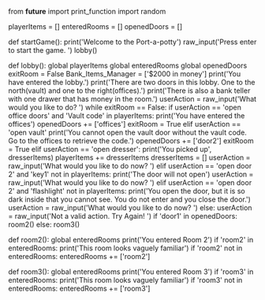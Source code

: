from __future__ import print_function
import random

playerItems = []
enteredRooms = []
openedDoors = []

def startGame():
    print('Welcome to the Port-a-potty')
    raw_input('Press enter to start the game. ')
    lobby()

def lobby():
    global playerItems
    global enteredRooms
    global openedDoors
    exitRoom = False
    Bank_Items_Manager = ['$2000 in money']
    print('You have entered the lobby.')
    print('There are two doors in this lobby.  One to the north(vault) and one to the right(offices).')
    print('There is also a bank teller with one drawer that has money in the room.')
    userAction = raw_input('What would you like to do? ')
    while exitRoom == False:
        if userAction == 'open office doors' and 'Vault code' in playerItems:
            print('You have entered the offices')
            openedDoors += ['offices']
            exitRoom = True
        elif userAction == 'open vault'
            print('You cannot open the vault door without the vault code. Go to the offices to retrieve the code.')
            openedDoors += ['door2']
            exitRoom = True
        elif userAction == 'open dresser':
            print('You picked up', dresserItems)
            playerItems += dresserItems
            dresserItems = []
            userAction = raw_input('What would you like to do now? ')
        elif userAction == 'open door 2' and 'key1' not in playerItems:
            print('The door will not open')
            userAction = raw_input('What would you like to do now? ')
        elif userAction == 'open door 2' and 'flashlight' not in playerItems:
            print('You open the door, but it is so dark inside that you cannot see.  You do not enter and you close the door.')
            userAction = raw_input('What would you like to do now? ')
        else:
            userAction = raw_input('Not a valid action.  Try Again! ')
    if 'door1' in openedDoors:
        room2()
    else:
        room3()
        
def room2():
    global enteredRooms
    print('You entered Room 2')
    if 'room2' in enteredRooms:
        print('This room looks vaguely familiar')
    if 'room2' not in enteredRooms:
        enteredRooms += ['room2']
        
def room3():
    global enteredRooms
    print('You entered Room 3')
    if 'room3' in enteredRooms:
        print('This room looks vaguely familiar')
    if 'room3' not in enteredRooms:
            enteredRooms += ['room3']
